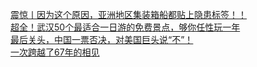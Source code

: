   
[震惊丨因为这个原因，亚洲地区集装箱船都贴上隐患标签！！](http://www.dianyue.me/archives/070/8zdrwsw9rileotk2/)  
[超全！武汉50个最适合一日游的免费景点，够你任性玩一年](http://www.dianyue.me/archives/397/q9umr0520zfsvcn2/)  
[最后关头，中国一票否决，对美国巨头说“不”！](http://www.dianyue.me/archives/491/ano4jinua7puuxew/)  
[一次跨越了67年的相见](http://www.dianyue.me/archives/740/iqmyxuv93543dzi4/)